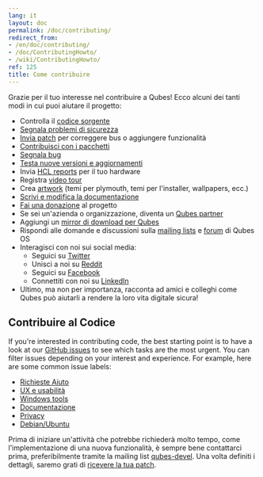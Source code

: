 ```yaml
---
lang: it
layout: doc
permalink: /doc/contributing/
redirect_from:
- /en/doc/contributing/
- /doc/ContributingHowto/
- /wiki/ContributingHowto/
ref: 125
title: Come contribuire
---
```


Grazie per il tuo interesse nel contribuire a Qubes! Ecco alcuni dei tanti modi in cui puoi aiutare il progetto:

* Controlla il [codice sorgente](/doc/source-code/)
* [Segnala problemi di sicurezza](/security/)
* [Invia patch](/doc/source-code/#how-to-send-patches) per correggere bus o aggiungere funzionalità
* [Contribuisci con i pacchetti](/doc/package-contributions)
* [Segnala bug](/doc/issue-tracking/)
* [Testa nuove versioni e aggiornamenti](/doc/testing/)
* Invia [HCL reports](/doc/hcl/) per il tuo hardware
* Registra [video tour](/video-tours/)
* Crea [artwork](https://github.com/QubesOS/qubes-artwork) (temi per plymouth,
  temi per l'installer, wallpapers, ecc.)
* [Scrivi e modifica la documentazione](/doc/how-to-edit-the-documentation)
* [Fai una donazione](/donate/) al progetto
* Se sei un'azienda o organizzazione, diventa un [Qubes partner](/partners/)
* Aggiungi un [mirror di download per Qubes](/downloads/mirrors/)
* Rispondi alle domande e discussioni sulla [mailing lists](/support/) e
  [forum](/support/#forum) di Qubes OS
* Interagisci con noi sui social media:
  * Seguici su [Twitter](https://twitter.com/QubesOS)
  * Unisci a noi su [Reddit](https://www.reddit.com/r/Qubes/)
  * Seguici su [Facebook](https://www.facebook.com/QubesOS)
  * Connettiti con noi su [LinkedIn](https://www.linkedin.com/company/qubes-os/)
* Ultimo, ma non per importanza, racconta ad amici e colleghi come Qubes può aiutarli a rendere la loro vita digitale sicura!

Contribuire al Codice
-----------------

If you're interested in contributing code, the best starting point is to have a
look at our [GitHub issues](https://github.com/QubesOS/qubes-issues/issues) to
see which tasks are the most urgent. You can filter issues depending on your
interest and experience. For example, here are some common issue labels:

* [Richieste Aiuto](https://github.com/QubesOS/qubes-issues/issues?q=is%3Aissue+is%3Aopen+label%3A%22help+wanted%22&utf8=%E2%9C%93)
* [UX e usabilità](https://github.com/QubesOS/qubes-issues/issues?q=is%3Aissue+is%3Aopen+label%3AUX)
* [Windows tools](https://github.com/QubesOS/qubes-issues/issues?q=is%3Aissue+is%3Aopen+label%3A%22C%3A+windows-tools%22)
* [Documentazione](https://github.com/QubesOS/qubes-issues/issues?q=is%3Aissue+is%3Aopen+label%3A%22C%3A+doc%22)
* [Privacy](https://github.com/QubesOS/qubes-issues/issues?utf8=%E2%9C%93&q=is%3Aissue%20is%3Aopen%20label%3A%22privacy%22%20)
* [Debian/Ubuntu](https://github.com/QubesOS/qubes-issues/issues?q=is%3Aissue+is%3Aopen+label%3A%22C%3A+Debian%2FUbuntu%22)

Prima di iniziare un'attività che potrebbe richiederà molto tempo, come l'implementazione di una nuova funzionalità, è sempre bene contattarci prima, preferibilmente tramite la mailing list [qubes-devel](/support/#qubes-devel). Una volta definiti i dettagli, saremo grati di [ricevere la tua patch](/doc/source-code/#how-to-send-patches).
